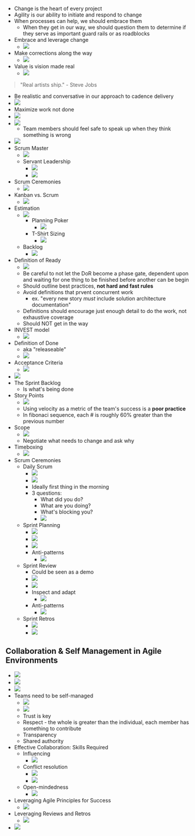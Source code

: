 
- Change is the heart of every project
- Agility is our ability to initiate and respond to change
- When processes can help, we should embrace them
  - When they get in our way, we should question them to determine if they serve as important guard rails or as roadblocks 
- Embrace and leverage change
  - ![](/assets/images/2022-04-28-10-49-53.png)
- Make corrections along the way
  - ![](/assets/images/2022-04-28-10-50-33.png)
- Value is vision made real
  - ![](/assets/images/2022-04-28-10-54-13.png)
> "Real artists ship." - Steve Jobs

- Be realistic and conversative in our approach to cadence delivery
- ![](/assets/images/2022-04-28-11-05-55.png)
- Maximize work not done
- ![](/assets/images/2022-04-28-11-15-24.png)
- ![](/assets/images/2022-04-28-11-17-50.png)
  - Team members should feel safe to speak up when they think something is wrong
- ![](/assets/images/2022-04-28-11-19-26.png)
- Scrum Master
  - ![](/assets/images/2022-04-28-13-34-50.png)
  - Servant Leadership
    - ![](/assets/images/2022-04-28-13-36-06.png)
    - ![](/assets/images/2022-04-28-13-36-39.png)
- Scrum Ceremonies
  - ![](/assets/images/2022-04-28-13-39-36.png)
- Kanban vs. Scrum
  - ![](/assets/images/2022-04-28-13-40-20.png)
- Estimation
  - ![](/assets/images/2022-04-28-13-46-53.png)
    - Planning Poker
      - ![](/assets/images/2022-04-28-13-47-55.png)
    - T-Shirt Sizing
      - ![](/assets/images/2022-04-28-13-48-25.png)
  - Backlog
    - ![](/assets/images/2022-04-28-13-51-05.png) 
- Definition of Ready
  - ![](/assets/images/2022-04-28-14-06-36.png)
  - Be careful to not let the DoR become a phase gate, dependent upon and waiting for one thing to be finished before another can be begin
  - Should outline best practices, **not hard and fast rules**
  - Avoid definitions that prvent concurrent work
    - ex. "every new story _must_ include solution architecture documentation"
  - Definitions should encourage just enough detail to do the work, not exhaustive coverage
  - Should NOT get in the way
- INVEST model
  - ![](/assets/images/2022-04-28-14-07-47.png)
- Definition of Done
  - aka "releaseable"
  - ![](/assets/images/2022-04-28-14-13-49.png)
- Acceptance Criteria
  - ![](/assets/images/2022-04-28-14-14-33.png)
- ![](/assets/images/2022-04-28-14-16-00.png)
- The Sprint Backlog
  - Is what's being done
- Story Points
  - ![](/assets/images/2022-04-28-14-20-28.png)
  - Using velocity as a metric of the team's success is a **poor practice**
  - In fibonaci sequence, each # is roughly 60% greater than the previous number
- Scope
  - ![](/assets/images/2022-04-28-14-22-19.png)
  - Negotiate what needs to change and ask why
- Timeboxing
  - ![](/assets/images/2022-04-28-14-26-20.png)
- Scrum Ceremonies
  - Daily Scrum
    - ![](/assets/images/2022-04-28-14-27-57.png)
    - ![](/assets/images/2022-04-28-14-28-34.png)
    - Ideally first thing in the morning
    - 3 questions:
      - What did you do?
      - What are you doing?
      - What's blocking you?
      - ![](/assets/images/2022-04-28-14-30-11.png)
  - Sprint Planning
    - ![](/assets/images/2022-04-28-14-31-51.png)
    - ![](/assets/images/2022-04-28-14-32-21.png)
    - ![](/assets/images/2022-04-28-14-32-57.png)
    - Anti-patterns
      - ![](/assets/images/2022-04-28-14-33-48.png)
  - Sprint Review
    - Could be seen as a demo
    - ![](/assets/images/2022-04-28-14-34-21.png)
    - ![](/assets/images/2022-04-28-14-35-13.png)
    - Inspect and adapt
      - ![](/assets/images/2022-04-28-14-36-06.png)
    - Anti-patterns
      - ![](/assets/images/2022-04-28-14-36-33.png)
  - Sprint Retros
    - ![](/assets/images/2022-04-28-14-37-25.png)
    - ![](/assets/images/2022-04-28-14-37-59.png)
## Collaboration & Self Management in Agile Environments
- ![](/assets/images/2022-04-28-14-57-24.png)
- ![](/assets/images/2022-04-28-14-58-25.png)
- ![](/assets/images/2022-04-28-14-58-42.png)
- Teams need to be self-managed
  - ![](/assets/images/2022-04-28-14-59-22.png)
  - ![](/assets/images/2022-04-28-15-25-29.png)
  - Trust is key
  - Respect - the whole is greater than the individual, each member has something to contribute
  - Transparency
  - Shared authority
- Effective Collaboration: Skills Required
  - Influencing
    - ![](/assets/images/2022-04-28-15-37-25.png)
  - Conflict resolution
    - ![](/assets/images/2022-04-28-15-38-47.png)
    - ![](/assets/images/2022-04-28-15-39-10.png)
  - Open-mindedness
    - ![](/assets/images/2022-04-28-15-39-55.png)
- Leveraging Agile Principles for Success
  - ![](/assets/images/2022-04-28-15-45-17.png)
- Leveraging Reviews and Retros
  - ![](/assets/images/2022-04-28-15-47-38.png)
- ![](/assets/images/2022-04-28-16-06-28.png)
